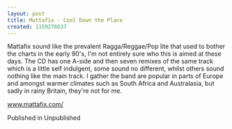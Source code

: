 ```yaml
---
layout: post
title: Mattafix - Cool Down the Place
created: 1159276637
---
```

Mattafix sound like the prevalent Ragga/Reggae/Pop lite that used to bother the charts in the early 90's, I'm not entirely sure who this is aimed at these days. The CD has one A-side and then seven remixes of the same track which is a little self indulgent, some sound no different, whilst others sound nothing like the main track. I gather the band are popular in parts of Europe and amongst warmer climates such as South Africa and Australasia, but sadly in rainy Britain, they're not for me.

<a href='http://www.mattafix.com' target='_blank'>www.mattafix.com/</a>


Published in Unpublished

